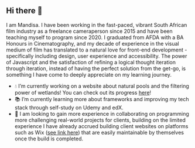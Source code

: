 ## Hi there 👋

I am Mandisa. I have been working in the fast-paced, vibrant South African film industry as a freelance cameraperson since 2015 and have been teaching myself to program since 2020. I graduated from AFDA with a BA Honours in Cinematography, and my decade of experience in the visual medium of film has translated to a natural love for front-end development - specifically including design, user experience and accessibility. The power of Javascript and the satisfaction of refining a logical thought iteration through iteration, instead of having the perfect solution from the get-go, is something I have come to deeply appreciate on my learning journey.

- 💧 I’m currently working on a website about natural pools and the filtering power of wetlands! You can check out its progress [here](https://github.com/Mandisa89/Bootcamp/tree/master/Submissions%20L2T06_Capstone%20IV%20Amanzi%20Wethu/website)!
- 📚 I’m currently learning more about frameworks and improving my tech stack through self-study on Udemy and edX.
- 🌟 I am looking to gain more experience in collaborating on programming more challenging real-world projects for clients, building on the limited experience I have already accrued building client websites on platforms such as Wix ([see link here](https://www.linkedin.com/in/mandisa-macleod/details/featured/)) that are easily maintainable by themselves once the build is completed.

